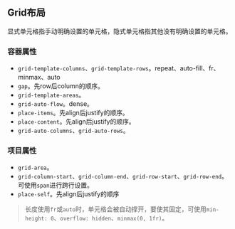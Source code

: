 ## Grid布局
显式单元格指手动明确设置的单元格，隐式单元格指其他没有明确设置的单元格。

### 容器属性
- `grid-template-columns`、`grid-template-rows`。repeat、auto-fill、fr、minmax、auto
- `gap`。先row后column的顺序。
- `grid-template-areas`。
- `grid-auto-flow`。dense。
- `place-items`。先align后justify的顺序。
- `place-content`。先align后justify的顺序。
- `grid-auto-columns`、`grid-auto-rows`。

### 项目属性
- `grid-area`。
- `grid-column-start`、`grid-column-end`、`grid-row-start`、`grid-row-end`。可使用`span`进行跨行设置。
- `place-self`。先align后justify的顺序

> 长度使用`fr`或`auto`时，单元格会被自动撑开，要使其固定，可使用`min-height: 0`、`overflow: hidden`、`minmax(0, 1fr)`。
